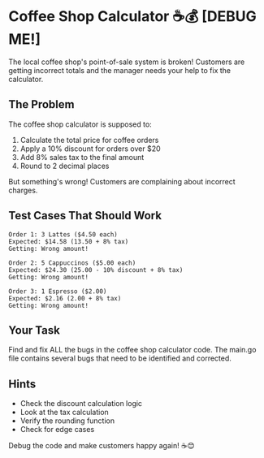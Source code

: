 # Coffee Shop Calculator ☕💰 [DEBUG ME!]

The local coffee shop's point-of-sale system is broken! Customers are getting incorrect totals and the manager needs your help to fix the calculator.

## The Problem

The coffee shop calculator is supposed to:
1. Calculate the total price for coffee orders
2. Apply a 10% discount for orders over $20
3. Add 8% sales tax to the final amount
4. Round to 2 decimal places

But something's wrong! Customers are complaining about incorrect charges.

## Test Cases That Should Work

```
Order 1: 3 Lattes ($4.50 each)
Expected: $14.58 (13.50 + 8% tax)
Getting: Wrong amount!

Order 2: 5 Cappuccinos ($5.00 each) 
Expected: $24.30 (25.00 - 10% discount + 8% tax)
Getting: Wrong amount!

Order 3: 1 Espresso ($2.00)
Expected: $2.16 (2.00 + 8% tax)
Getting: Wrong amount!
```

## Your Task

Find and fix ALL the bugs in the coffee shop calculator code. The main.go file contains several bugs that need to be identified and corrected.

## Hints
- Check the discount calculation logic
- Look at the tax calculation
- Verify the rounding function
- Check for edge cases

Debug the code and make customers happy again! ☕😊